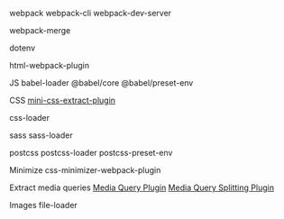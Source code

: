 webpack
webpack-cli
webpack-dev-server

webpack-merge

dotenv

html-webpack-plugin

JS
babel-loader
@babel/core
@babel/preset-env


CSS
[mini-css-extract-plugin](https://webpack.js.org/plugins/mini-css-extract-plugin/)

css-loader

sass
sass-loader

postcss
postcss-loader
postcss-preset-env


Minimize
css-minimizer-webpack-plugin

Extract media queries
[Media Query Plugin](https://github.com/SassNinja/media-query-plugin)
[Media Query Splitting Plugin](https://github.com/mike-diamond/media-query-splitting-plugin)


Images
file-loader